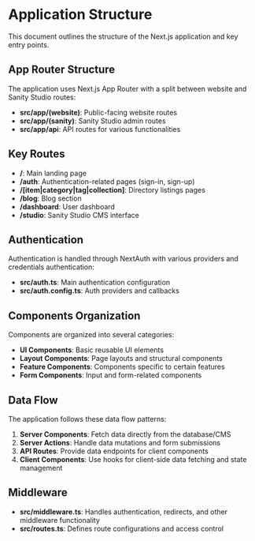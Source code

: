 # Application Structure

This document outlines the structure of the Next.js application and key entry points.

## App Router Structure

The application uses Next.js App Router with a split between website and Sanity Studio routes:

- **src/app/(website)**: Public-facing website routes
- **src/app/(sanity)**: Sanity Studio admin routes
- **src/app/api**: API routes for various functionalities

## Key Routes

- **/**: Main landing page
- **/auth**: Authentication-related pages (sign-in, sign-up)
- **/[item|category|tag|collection]**: Directory listings pages
- **/blog**: Blog section
- **/dashboard**: User dashboard
- **/studio**: Sanity Studio CMS interface

## Authentication

Authentication is handled through NextAuth with various providers and credentials authentication:

- **src/auth.ts**: Main authentication configuration
- **src/auth.config.ts**: Auth providers and callbacks

## Components Organization

Components are organized into several categories:

- **UI Components**: Basic reusable UI elements
- **Layout Components**: Page layouts and structural components
- **Feature Components**: Components specific to certain features
- **Form Components**: Input and form-related components

## Data Flow

The application follows these data flow patterns:

1. **Server Components**: Fetch data directly from the database/CMS
2. **Server Actions**: Handle data mutations and form submissions
3. **API Routes**: Provide data endpoints for client components
4. **Client Components**: Use hooks for client-side data fetching and state management

## Middleware

- **src/middleware.ts**: Handles authentication, redirects, and other middleware functionality
- **src/routes.ts**: Defines route configurations and access control
